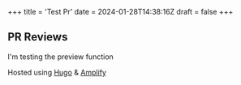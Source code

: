 +++
title = 'Test Pr'
date = 2024-01-28T14:38:16Z
draft = false
+++
## PR Reviews

I'm testing the preview function

Hosted using [Hugo](https://gohugo.io) & [Amplify](https://aws.amazon.com/amplify/)
